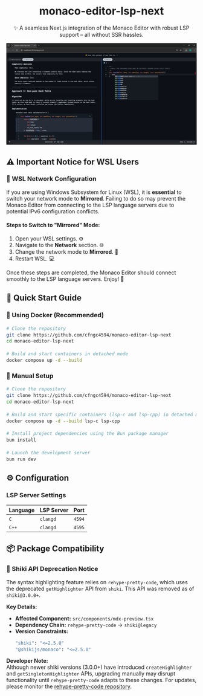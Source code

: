 <div align="center">

# monaco-editor-lsp-next

✨ A seamless Next.js integration of the Monaco Editor with robust LSP support – all without SSR hassles.

![demo](demo.png)

</div>

## ⚠️ Important Notice for WSL Users

### 🐧 WSL Network Configuration

If you are using Windows Subsystem for Linux (WSL), it is **essential** to switch your network mode to **Mirrored**. Failing to do so may prevent the Monaco Editor from connecting to the LSP language servers due to potential IPv6 configuration conflicts.

#### Steps to Switch to "Mirrored" Mode:
1. Open your WSL settings. ⚙️  
2. Navigate to the **Network** section. 🌐  
3. Change the network mode to **Mirrored**. 🔄  
4. Restart WSL. 💻  

Once these steps are completed, the Monaco Editor should connect smoothly to the LSP language servers. Enjoy! 🎉

## 🚀 Quick Start Guide

### 🐳 Using Docker (Recommended)

```sh
# Clone the repository
git clone https://github.com/cfngc4594/monaco-editor-lsp-next
cd monaco-editor-lsp-next

# Build and start containers in detached mode
docker compose up -d --build
```

### 🔧 Manual Setup

```sh
# Clone the repository
git clone https://github.com/cfngc4594/monaco-editor-lsp-next
cd monaco-editor-lsp-next

# Build and start specific containers (lsp-c and lsp-cpp) in detached mode
docker compose up -d --build lsp-c lsp-cpp

# Install project dependencies using the Bun package manager
bun install

# Launch the development server
bun run dev
```

## ⚙️ Configuration

### LSP Server Settings

| **Language** | **LSP Server** | **Port** |
|--------------|----------------|----------|
| `C`          | `clangd`       | `4594`   |
| `C++`        | `clangd`       | `4595`   |

## 📦 Package Compatibility

### 🎨 Shiki API Deprecation Notice

The syntax highlighting feature relies on `rehype-pretty-code`, which uses the deprecated `getHighlighter` API from `shiki`. This API was removed as of `shiki@3.0.0+`.

**Key Details:**
- **Affected Component:** `src/components/mdx-preview.tsx`
- **Dependency Chain:** `rehype-pretty-code` → `shiki@legacy`
- **Version Constraints:**
  ```bash
  "shiki": "<=2.5.0"
  "@shikijs/monaco": "<=2.5.0"
  ```

**Developer Note:**  
Although newer shiki versions (3.0.0+) have introduced `createHighlighter` and `getSingletonHighlighter` APIs, upgrading manually may disrupt functionality until `rehype-pretty-code` adapts to these changes. For updates, please monitor the [rehype-pretty-code repository](https://github.com/atomiks/rehype-pretty-code).
